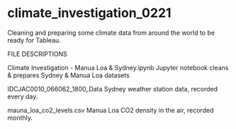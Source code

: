 # climate_investigation_0221
Cleaning and preparing some climate data from around the world to be ready for Tableau.

FILE DESCRIPTIONS

Climate Investigation - Manua Loa & Sydney.ipynb
Jupyter notebook cleans & prepares Sydney & Manua Loa datasets

IDCJAC0010_066062_1800_Data
Sydney weather station data, recorded every day.

mauna_loa_co2_levels.csv
Manua Loa CO2 density in the air, recorded monthly.

